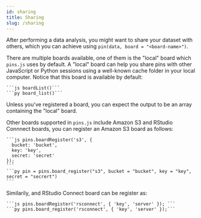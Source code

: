```yaml
---
id: sharing
title: Sharing
slug: /sharing
---
```


After performing a data analysis, you might want to share your dataset with others, which you can achieve using `pin(data, board = "<board-name>")`.

There are multiple boards available, one of them is the "local" board which `pins.js` uses by default. A "local" board can help you share pins with other JavaScript or Python sessions using a well-known cache folder in your local computer. Notice that this board is available by default:

````multilang
```js boardList()```
```py board_list()```
````

Unless you've registered a board, you can expect the output to be an array containing the "local" board.

Other boards supported in `pins.js` include Amazon S3 and RStudio Connnect boards, you can register an Amazon S3 board as follows:

````multilang
```js pins.boardRegister('s3', {
  bucket: 'bucket',
  key: 'key',
  secret: 'secret'
});
```
```py pin = pins.board_register("s3", bucket = "bucket", key = "key", secret = "secrert")
```
````

Similarily, and RStudio Connect board can be register as:

````multilang
```js pins.boardRegister('rsconnect', { 'key', 'server' }); ```
```py pins.board_register('rsconnect', { 'key', 'server' });```
````
